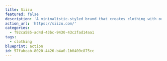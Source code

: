 ```yaml
---
title: Siizu
featured: false
description: 'A mininalistic-styled brand that creates clothing with organic and natural fabrics - one such using oyster shell waste. They use an ethical manufacturing process by having their factories close to each other and their shipping only uses recyclable packaging.'
action_url: 'https://siizu.com/'
categories:
  - f92ca585-ad4d-43bc-9430-43c2fad14aa1
tags:
  - clothing
blueprint: action
id: 57fabcab-8020-4426-b4a0-1b0409c875cc
---
```

